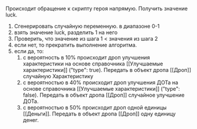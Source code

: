 Происходит обращение к скрипту героя напрямую. Получить значение luck.

1. Сгенерировать случайную переменную. в диапазоне 0-1
2. взять значение luck, разделить 1 на него
3. Проверить, что значение из шага 1 < значения из шага 2
4. если нет, то прекратить выполнение алгоритма.
5. если да, то:
	1. с вероятность в 10% происходит дроп улучшения характеристики на основе справочника [[Улучшаемые характеристики]] ("type": true). Передать в объект дропа [[Дроп]] случайную Характеристику
	2. с вероятностью в 40% происходит дроп улучшения ДОТа на основе справочника [[Улучшаемые характеристики]] ("type": false). Передать в объект дропа [[Дроп]] случайное улучшение ДОТа.
	3. с вероятностью в 50% происходит дроп  одной единицы [[Деньги]]. Передать в объект дропа [[Дроп]] одну единицу денег. 
